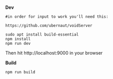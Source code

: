 **Dev**
```
#in order for input to work you'll need this:

https://github.com/ubernaut/voidServer

sudo apt install build-essential
npm install
npm run dev
```


Then hit http://localhost:9000 in your browser

**Build**
```
npm run build
```

